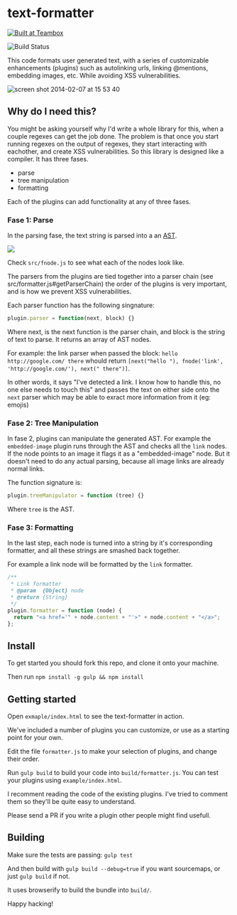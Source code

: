 text-formatter
==============

<a href="http://teambox.com"><img alt="Built at Teambox" src="http://i.imgur.com/hqNPlHe.png"/></a>

![Build Status](https://travis-ci.org/p3drosola/text-formatter.png)

This code formats user generated text, with a series of customizable enhancements (plugins) such as autolinking urls, linking @mentions, embedding images, etc. While avoiding XSS vulnerabilities.

![screen shot 2014-02-07 at 15 53 40](https://f.cloud.github.com/assets/520550/2110835/10bc104a-9009-11e3-9832-fafa7393ca5b.png)

## Why do I need this?

You might be asking yourself why I'd write a whole library for this, when a couple regexes can get the job done. The problem is that once you start running regexes on the output of regexes, they start interacting with eachother, and create XSS vulnerabilities. So this library is designed like a compiler. It has three fases.

- parse
- tree manipulation
- formatting

Each of the plugins can add functionality at any of three fases.

### Fase 1: Parse

In the parsing fase, the text string is parsed into a an [AST](http://en.wikipedia.org/wiki/Abstract_syntax_tree).

![](http://upload.wikimedia.org/wikipedia/commons/thumb/c/c7/Abstract_syntax_tree_for_Euclidean_algorithm.svg/800px-Abstract_syntax_tree_for_Euclidean_algorithm.svg.png)

Check `src/fnode.js` to see what each of the nodes look like.

The parsers from the plugins are tied together into a parser chain (see src/formatter.js#getParserChain) the order of the plugins is very important, and is how we prevent XSS vulnerabilities.

Each parser function has the following singnature:

```javascript
plugin.parser = function(next, block) {}
```

Where next, is the next function is the parser chain, and block is the string of text to parse. It returns an array of AST nodes.

For example: the link parser when passed the block: `hello http://google.com/ there` whould return `[next("hello "), fnode('link', 'http://google.com/'), next(" there")]`.

In other words, it says "I've detected a link. I know how to handle this, no one else needs to touch this" and passes the text on either side onto the `next` parser which may be able to exract more information from it (eg: emojis)

### Fase 2: Tree Manipulation

In fase 2, plugins can manipulate the generated AST. For example the `embedded-image` plugin runs through the AST and checks all the `link` nodes. If the node points to an image it flags it as a "embedded-image" node. But it doesn't need to do any actual parsing, because all image links are already normal links.


The function signature is:
```javascript
plugin.treeManipulator = function (tree) {}
```
Where `tree` is the AST.

### Fase 3: Formatting

In the last step, each node is turned into a string by it's corresponding formatter, and all these strings are smashed back together.

For example a link node will be formatted by the `link` formatter.

```javascript
/**
 * Link formatter
 * @param  {Object} node
 * @return {String}
 */
plugin.formatter = function (node) {
  return "<a href='" + node.content + "'>" + node.content + "</a>";
};
```

## Install

To get started you should fork this repo, and clone it onto your machine.

Then run `npm install -g gulp && npm install`

## Getting started

Open `exmaple/index.html` to see the text-formatter in action.

We've included a number of plugins you can customize, or use as a starting point for your own.

Edit the file `formatter.js` to make your selection of plugins, and change their order.

Run `gulp build` to build your code into `build/formatter.js`. You can test your plugins using `example/index.html`.

I recomment reading the code of the existing plugins. I've tried to comment them so they'll be quite easy to understand.

Please send a PR if you write a plugin other people might find usefull.

## Building

Make sure the tests are passing: `gulp test`

And then build with `gulp build --debug=true` if you want sourcemaps, or just `gulp build` if not.

It uses browserify to build the bundle into `build/`.

Happy hacking!

